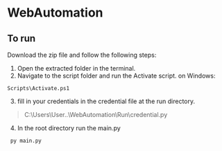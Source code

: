 # WebAutomation

## To run 
Download the zip file and follow the following steps:
1. Open the extracted folder in the terminal.
2. Navigate to the script folder and run the Activate script.
on Windows:
```
Scripts\Activate.ps1
```

3. fill in your credentials in the credential file at the run directory.
> C:\Users\User\..\WebAutomation\Run\credential.py

4. In the root directory run the main.py
``` 
 py main.py
```
